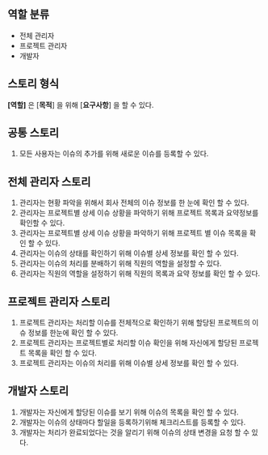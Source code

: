 ## 역할 분류

- 전체 관리자
- 프로젝트 관리자
- 개발자

## 스토리 형식

**[역할]** 은 [**목적**] 을 위해 [**요구사항**] 을 할 수 있다. 

## 공통 스토리

1. 모든 사용자는 이슈의 추가를 위해 새로운 이슈를 등록할 수 있다. 

## 전체 관리자 스토리

1. 관리자는 현황 파악을 위해서 회사 전체의 이슈 정보를 한 눈에 확인 할 수 있다.
2. 관리자는 프로젝트별 상세 이슈 상황을 파악하기 위해 프로젝트 목록과 요약정보를 확인할 수 있다.
3. 관리자는 프로젝트별 상세 이슈 상황을 파악하기 위해 프로젝트 별 이슈 목록을 확인 할 수 있다.
4. 관리자는 이슈의 상태를 확인하기 위해 이슈별 상세 정보를 확인 할 수 있다.
5. 관리자는 이슈의 처리를 분배하기 위해 직원의 역할을 설정할 수 있다. 
6. 관리자는 직원의 역할을 설정하기 위해 직원의 목록과 요약 정보를 확인 할 수 있다.

## 프로젝트 관리자 스토리

1. 프로젝트 관리자는 처리할 이슈를 전체적으로 확인하기 위해 할당된 프로젝트의 이슈 정보를 한눈에 확인 할 수 있다. 
2. 프로젝트 관리자는 프로젝트별로 처리할 이슈 확인을 위해 자신에게 할당된 프로젝트 목록을 확인 할 수 있다.
3. 프로젝트 관리자는 이슈의 처리를 위해 이슈별 상세 정보를 확인 할 수 있다. 

## 개발자 스토리

1. 개발자는 자신에게 할당된 이슈를 보기 위해 이슈의 목록을 확인 할 수 있다. 
2. 개발자는 이슈의 상태마다 할일을 등록하기위해 체크리스트를 등록할 수 있다.
3. 개발자는 처리가 완료되었다는 것을 알리기 위해 이슈의 상태 변경을 요청 할 수 있다.

